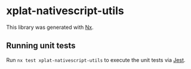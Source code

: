 # xplat-nativescript-utils

This library was generated with [Nx](https://nx.dev).

## Running unit tests

Run `nx test xplat-nativescript-utils` to execute the unit tests via [Jest](https://jestjs.io).
